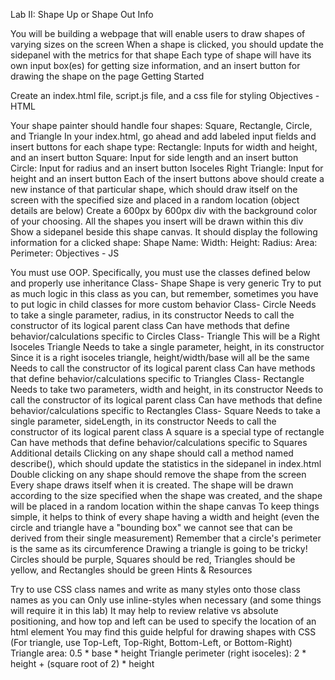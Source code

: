 Lab II: Shape Up or Shape Out
Info

You will be building a webpage that will enable users to draw shapes of varying sizes on the screen
When a shape is clicked, you should update the sidepanel with the metrics for that shape
Each type of shape will have its own input box(es) for getting size information, and an insert button for drawing the shape on the page
Getting Started

Create an index.html file, script.js file, and a css file for styling
Objectives - HTML

Your shape painter should handle four shapes: Square, Rectangle, Circle, and Triangle
In your index.html, go ahead and add labeled input fields and insert buttons for each shape type:
Rectangle: Inputs for width and height, and an insert button
Square: Input for side length and an insert button
Circle: Input for radius and an insert button
Isoceles Right Triangle: Input for height and an insert button
Each of the insert buttons above should create a new instance of that particular shape, which should draw itself on the screen with the specified size and placed in a random location (object details are below)
Create a 600px by 600px div with the background color of your choosing. All the shapes you insert will be drawn within this div
Show a sidepanel beside this shape canvas. It should display the following information for a clicked shape:
Shape Name:
Width:
Height:
Radius:
Area:
Perimeter:
Objectives - JS

You must use OOP. Specifically, you must use the classes defined below and properly use inheritance
Class- Shape
Shape is very generic
Try to put as much logic in this class as you can, but remember, sometimes you have to put logic in child classes for more custom behavior
Class- Circle
Needs to take a single parameter, radius, in its constructor
Needs to call the constructor of its logical parent class
Can have methods that define behavior/calculations specific to Circles
Class- Triangle
This will be a Right Isoceles Triangle
Needs to take a single parameter, height, in its constructor
Since it is a right isoceles triangle, height/width/base will all be the same
Needs to call the constructor of its logical parent class
Can have methods that define behavior/calculations specific to Triangles
Class- Rectangle
Needs to take two parameters, width and height, in its constructor
Needs to call the constructor of its logical parent class
Can have methods that define behavior/calculations specific to Rectangles
Class- Square
Needs to take a single parameter, sideLength, in its constructor
Needs to call the constructor of its logical parent class
A square is a special type of rectangle
Can have methods that define behavior/calculations specific to Squares
Additional details
Clicking on any shape should call a method named describe(), which should update the statistics in the sidepanel in index.html
Double clicking on any shape should remove the shape from the screen
Every shape draws itself when it is created. The shape will be drawn according to the size specified when the shape was created, and the shape will be placed in a random location within the shape canvas
To keep things simple, it helps to think of every shape having a width and height (even the circle and triangle have a "bounding box" we cannot see that can be derived from their single measurement)
Remember that a circle's perimeter is the same as its circumference
Drawing a triangle is going to be tricky!
Circles should be purple, Squares should be red, Triangles should be yellow, and Rectangles should be green
Hints & Resources

Try to use CSS class names and write as many styles onto those class names as you can
Only use inline-styles when necessary (and some things will require it in this lab)
It may help to review relative vs absolute positioning, and how top and left can be used to specify the location of an html element
You may find this guide helpful for drawing shapes with CSS (For triangle, use Top-Left, Top-Right, Bottom-Left, or Bottom-Right)
Triangle area: 0.5 * base * height
Triangle perimeter (right isoceles): 2 * height + (square root of 2) * height